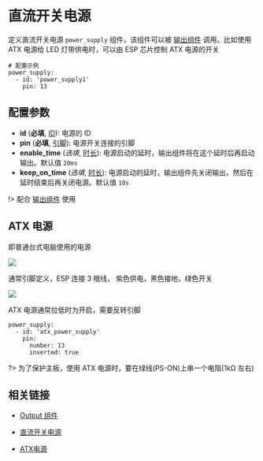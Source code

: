 # 直流开关电源


定义直流开关电源 `power_supply` 组件，该组件可以被 [输出组件](mqtt/components/output/) 调用。比如使用 ATX 电源给 LED 灯带供电时，可以由 ESP 芯片控制 ATX 电源的开关


```
# 配置示例
power_supply:
  - id: 'power_supply1'
    pin: 13
```

## 配置参数

- **id** (**必填**, [ID](mqtt/guides/configuration-types#id)): 电源的 ID
- **pin** (**必填**, [引脚](mqtt/guides/configuration-types#引脚)): 电源开关连接的引脚
- **enable_time** (*选填*, [时长](mqtt/guides/configuration-types#时长)): 电源启动的延时，输出组件将在这个延时后再启动输出。默认值 `20ms`
- **keep_on_time** (*选填*, [时长](mqtt/guides/configuration-types#时长)): 电源启动的延时，输出组件先关闭输出，然后在延时结束后再关闭电源。默认值 `10s`

!> 配合 [输出组件](mqtt/components/output/) 使用



## ATX 电源 

即普通台式电脑使用的电源

![](https://ws1.sinaimg.cn/large/007fN5Xegy1fxdc9ex5jjj318i0s37wh.jpg)


通常引脚定义，ESP 连接 3 根线， 紫色供电，黑色接地，绿色开关

![](https://ws1.sinaimg.cn/large/007fN5Xegy1fxdccefrzqj30qt0q7ti5.jpg)


ATX 电源通常拉低时为开启，需要反转引脚

```
power_supply:
  - id: 'atx_power_supply'
    pin:
      number: 13
      inverted: true
```



?> 为了保护主板，使用 ATX 电源时，要在绿线(PS-ON)上串一个电阻(1kΩ 左右)


## 相关链接

- [Output 组件](mqtt/components/output/)



- [直流开关电源](https://baike.baidu.com/item/%E7%9B%B4%E6%B5%81%E5%BC%80%E5%85%B3%E7%94%B5%E6%BA%90)
- [ATX电源](https://baike.baidu.com/item/ATX%E7%94%B5%E6%BA%90)


